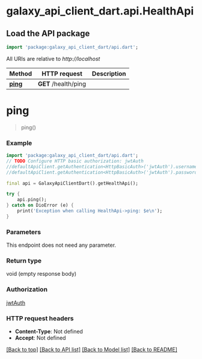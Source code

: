 # galaxy_api_client_dart.api.HealthApi

## Load the API package
```dart
import 'package:galaxy_api_client_dart/api.dart';
```

All URIs are relative to *http://localhost*

Method | HTTP request | Description
------------- | ------------- | -------------
[**ping**](HealthApi.md#ping) | **GET** /health/ping | 


# **ping**
> ping()



### Example
```dart
import 'package:galaxy_api_client_dart/api.dart';
// TODO Configure HTTP basic authorization: jwtAuth
//defaultApiClient.getAuthentication<HttpBasicAuth>('jwtAuth').username = 'YOUR_USERNAME'
//defaultApiClient.getAuthentication<HttpBasicAuth>('jwtAuth').password = 'YOUR_PASSWORD';

final api = GalaxyApiClientDart().getHealthApi();

try {
    api.ping();
} catch on DioError (e) {
    print('Exception when calling HealthApi->ping: $e\n');
}
```

### Parameters
This endpoint does not need any parameter.

### Return type

void (empty response body)

### Authorization

[jwtAuth](../README.md#jwtAuth)

### HTTP request headers

 - **Content-Type**: Not defined
 - **Accept**: Not defined

[[Back to top]](#) [[Back to API list]](../README.md#documentation-for-api-endpoints) [[Back to Model list]](../README.md#documentation-for-models) [[Back to README]](../README.md)

